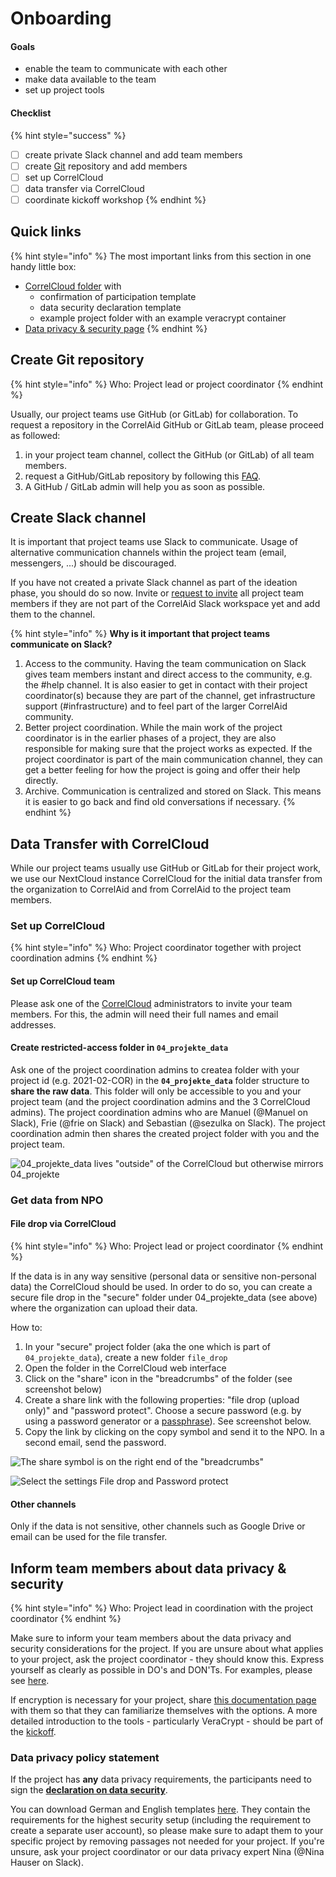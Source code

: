 # Onboarding

#### Goals

* enable the team to communicate with each other
* make data available to the team
* set up project tools 

#### Checklist

{% hint style="success" %}
* [ ] create private Slack channel and add team members
* [ ] create [Git](../../wiki/infrastructure/github-and-gitlab.md) repository and add members
* [ ] set up CorrelCloud 
* [ ] data transfer via CorrelCloud
* [ ] coordinate kickoff workshop
{% endhint %}

## Quick links

{% hint style="info" %}
The most important links from this section in one handy little box:

* [CorrelCloud folder](https://correlcloud.org/index.php/s/7PSskX9yN7RKmoi) with 
  * confirmation of participation template
  * data security declaration template
  * example project folder with an example veracrypt container
* [Data privacy & security page](../data-security-and-privacy.md)
{% endhint %}

## Create Git repository

{% hint style="info" %}
Who: Project lead or project coordinator
{% endhint %}

Usually, our project teams use GitHub \(or GitLab\) for collaboration. To request a repository in the CorrelAid GitHub or GitLab team, please proceed as followed:

1. in your project team channel, collect the GitHub \(or GitLab\) of all team members.
2. request a GitHub/GitLab repository by following this [FAQ](../../wiki/infrastructure/github-and-gitlab.md#i-want-to-create-a-github-gitlab-repository-for-my-project-and-add-my-team-to-it-how-do-i-do-it).
3. A GitHub / GitLab admin will help you as soon as possible. 

## Create Slack channel

It is important that project teams use Slack to communicate. Usage of alternative communication channels within the project team \(email, messengers, ...\) should be discouraged.

If you have not created a private Slack channel as part of the ideation phase, you should do so now. Invite or [request to invite](../../wiki/communication/slack.md#i-want-to-get-access-to-slack-how-do-i-get-it) all project team members if they are not part of the CorrelAid Slack workspace yet and add them to the channel.

{% hint style="info" %}
**Why is it important that project teams communicate on Slack?**

1. Access to the community. Having the team communication on Slack gives team members instant and direct access to the community, e.g. the \#help channel. It is also easier to get in contact with their project coordinator\(s\) because they are part of the channel, get infrastructure support \(\#infrastructure\) and to feel part of the larger CorrelAid community.
2. Better project coordination. While the main work of the project coordinator is in the earlier phases of a project, they are also responsible for making sure that the project works as expected. If the project coordinator is part of the main communication channel, they can get a better feeling for how the project is going and offer their help directly. 
3. Archive. Communication is centralized and stored on Slack. This means it is easier to go back and find old conversations if necessary. 
{% endhint %}

## Data Transfer with CorrelCloud

While our project teams usually use GitHub or GitLab for their project work, we use our NextCloud instance CorrelCloud for the initial data transfer from the organization to CorrelAid and from CorrelAid to the project team members.

### Set up CorrelCloud

{% hint style="info" %}
Who: Project coordinator together with project coordination admins
{% endhint %}

#### Set up CorrelCloud team

Please ask one of the [CorrelCloud](../../wiki/infrastructure/correlcloud.md) administrators to invite your team members. For this, the admin will need their full names and email addresses.

#### Create restricted-access folder in `04_projekte_data`

Ask one of the project coordination admins to createa folder with your project id \(e.g. 2021-02-COR\) in the **`04_projekte_data`** folder structure to **share the raw data**. This folder will only be accessible to you and your project team \(and the project coordination admins and the 3 CorrelCloud admins\). The project coordination admins who are Manuel \(@Manuel on Slack\), Frie \(@frie on Slack\) and Sebastian \(@sezulka on Slack\). The project coordination admin then shares the created project folder with you and the project team.

![04\_projekte\_data lives &quot;outside&quot; of the CorrelCloud but otherwise mirrors 04\_projekte](../../.gitbook/assets/screenshot-2020-07-08-at-12.18.51.png)

### Get data from NPO

#### File drop via CorrelCloud

{% hint style="info" %}
Who: Project lead or project coordinator
{% endhint %}

If the data is in any way sensitive \(personal data or sensitive non-personal data\) the CorrelCloud should be used. In order to do so, you can create a secure file drop in the "secure" folder under 04\_projekte\_data \(see above\) where the organization can upload their data.

How to:

1. In your "secure" project folder \(aka the one which is part of `04_projekte_data`\), create a new folder `file_drop`
2. Open the folder in the CorrelCloud web interface
3. Click on the "share" icon in the "breadcrumbs" of the folder \(see screenshot below\)
4. Create a share link with the following properties: "file drop \(upload only\)" and "password protect". Choose a secure password \(e.g. by using a password generator or a [passphrase](https://useapassphrase.com)\). See screenshot below.
5. Copy the link by clicking on the copy symbol and send it to the NPO. In a second email, send the password. 

![The share symbol is on the right end of the &quot;breadcrumbs&quot; ](../../.gitbook/assets/screenshot-2020-07-09-at-11.40.03.png)

![Select the settings File drop and Password protect](../../.gitbook/assets/screenshot-2020-07-09-at-11.39.20.png)

#### Other channels

Only if the data is not sensitive, other channels such as Google Drive or email can be used for the file transfer.

## Inform team members about data privacy & security

{% hint style="info" %}
Who: Project lead in coordination with the project coordinator
{% endhint %}

Make sure to inform your team members about the data privacy and security considerations for the project. If you are unsure about what applies to your project, ask the project coordinator - they should know this. Express yourself as clearly as possible in DO's and DON'Ts. For examples, please see [here](ideation-finding-a-team.md#data-privacy-and-data-access).

If encryption is necessary for your project, share [this documentation page](../data-security-and-privacy.md#data-encryption) with them so that they can familiarize themselves with the options. A more detailed introduction to the tools - particularly VeraCrypt -  should be part of the [kickoff](kickoff.md).

### Data privacy policy statement

If the project has **any** data privacy requirements, the participants need to sign the [**declaration on data security**](../data-security-and-privacy.md#declaration-on-data-security).

You can download German and English templates [here](https://correlcloud.org/index.php/s/7PSskX9yN7RKmoi?path=/template_data_privacy). They contain the requirements for the highest security setup \(including the requirement to create a separate user account\), so please make sure to adapt them to your specific project by removing passages not needed for your project. If you're unsure, ask your project coordinator or our data privacy expert Nina \(@Nina Hauser on Slack\).

